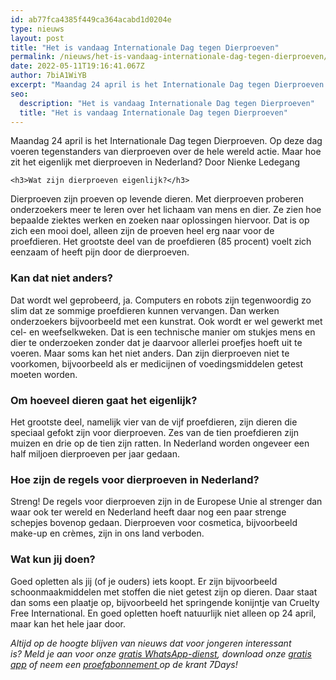 ```yaml
---
id: ab77fca4385f449ca364acabd1d0204e
type: nieuws
layout: post
title: "Het is vandaag Internationale Dag tegen Dierproeven"
permalink: /nieuws/het-is-vandaag-internationale-dag-tegen-dierproeven/
date: 2022-05-11T19:16:41.067Z
author: 7biA1WiYB
excerpt: "Maandag 24 april is het Internationale Dag tegen Dierproeven. Op deze dag voeren tegenstanders van dierproeven over de hele wereld actie. Maar hoe zit het eigenlijk met dierproeven in Nederland? Door Nienke Ledegang  "
seo:
  description: "Het is vandaag Internationale Dag tegen Dierproeven"
  title: "Het is vandaag Internationale Dag tegen Dierproeven"
---
```

Maandag 24 april is het Internationale Dag tegen Dierproeven. Op deze dag voeren tegenstanders van dierproeven over de hele wereld actie. Maar hoe zit het eigenlijk met dierproeven in Nederland? Door Nienke Ledegang  

    <h3>Wat zijn dierproeven eigenlijk?</h3>
<p>Dierproeven zijn proeven op levende dieren. Met dierproeven proberen onderzoekers meer te leren over het lichaam van mens en dier. Ze zien hoe bepaalde ziektes werken en zoeken naar oplossingen hiervoor. Dat is op zich een mooi doel, alleen zijn de proeven heel erg naar voor de proefdieren. Het grootste deel van de proefdieren (85 procent) voelt zich eenzaam of heeft pijn door de dierproeven.</p>
<h3>Kan dat niet anders?</h3>
<p>Dat wordt wel geprobeerd, ja. Computers en robots zijn tegenwoordig zo slim dat ze sommige proefdieren kunnen vervangen. Dan werken onderzoekers bijvoorbeeld met een kunstrat. Ook wordt er wel gewerkt met cel- en weefselkweken. Dat is een technische manier om stukjes mens en dier te onderzoeken zonder dat je daarvoor allerlei proefjes hoeft uit te voeren. Maar soms kan het niet anders. Dan zijn dierproeven niet te voorkomen, bijvoorbeeld als er medicijnen of voedingsmiddelen getest moeten worden.</p>
<h3>Om hoeveel dieren gaat het eigenlijk?</h3>
<p>Het grootste deel, namelijk vier van de vijf proefdieren, zijn dieren die speciaal gefokt zijn voor dierproeven. Zes van de tien proefdieren zijn muizen en drie op de tien zijn ratten. In Nederland worden ongeveer een half miljoen dierproeven per jaar gedaan.</p>
<h3>Hoe zijn de regels voor dierproeven in Nederland?</h3>
<p>Streng! De regels voor dierproeven zijn in de Europese Unie al strenger dan waar ook ter wereld en Nederland heeft daar nog een paar strenge schepjes bovenop gedaan. Dierproeven voor cosmetica, bijvoorbeeld make-up en crèmes, zijn in ons land verboden.</p>
<h3>Wat kun jij doen?</h3>
<p>Goed opletten als jij (of je ouders) iets koopt. Er zijn bijvoorbeeld schoonmaakmiddelen met stoffen die niet getest zijn op dieren. Daar staat dan soms een plaatje op, bijvoorbeeld het springende konijntje van Cruelty Free International. En goed opletten hoeft natuurlijk niet alleen op 24 april, maar kan het hele jaar door. </p>
<p><em>Altijd op de hoogte blijven van nieuws dat voor jongeren interessant is? Meld je aan voor onze </em><a href="https://7dagen.netlify.app/whatsapp"><em>gratis WhatsApp-dienst</em></a><em>, download onze </em><a href="https://7dagen.netlify.app/app"><em>gratis app</em></a><em> of neem een </em><a href="https://abonneren.sevendays.nl/abonneren/abonnementen/ae/artikel"><em>proefabonnement </em></a><em>op de krant 7Days!</em> </p>  
